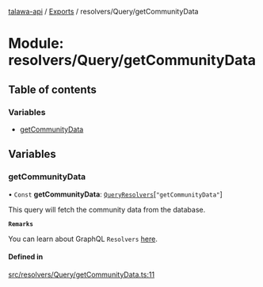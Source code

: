 [talawa-api](../README.md) / [Exports](../modules.md) / resolvers/Query/getCommunityData

# Module: resolvers/Query/getCommunityData

## Table of contents

### Variables

- [getCommunityData](resolvers_Query_getCommunityData.md#getcommunitydata)

## Variables

### getCommunityData

• `Const` **getCommunityData**: [`QueryResolvers`](types_generatedGraphQLTypes.md#queryresolvers)[``"getCommunityData"``]

This query will fetch the community data from the database.

**`Remarks`**

You can learn about GraphQL `Resolvers`
[here](https://www.apollographql.com/docs/apollo-server/data/resolvers/).

#### Defined in

[src/resolvers/Query/getCommunityData.ts:11](https://github.com/PalisadoesFoundation/talawa-api/blob/9fa6a1c/src/resolvers/Query/getCommunityData.ts#L11)
